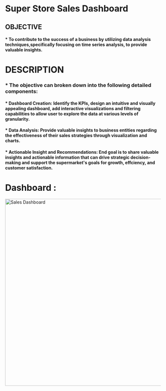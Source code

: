 # Super Store Sales Dashboard

## OBJECTIVE

#### * To contribute to the success of a business by utilizing data analysis techniques,specifically focusing on time series analysis, to provide valuable insights.

# DESCRIPTION

### * The objective can broken down into the following detailed components:

#### * Dashboard Creation: Identify the KPIs, design an intuitive and visually appealing dashboard, add interactive visualizations and filtering capabilities to allow user to explore the data at various levels of granularity.

#### * Data Analysis: Provide valuable insights to business entities regarding the effectiveness of their sales strategies through visualization and charts.

#### * Actionable Insight and Recommendations: End goal is to share valuable insights and actionable information that can drive strategic decision-making and support the supermarket's goals for growth, effciency, and customer satisfaction.

# Dashboard : 
<img width="605" alt="Sales Dashboard" src="https://github.com/user-attachments/assets/76852810-0ede-4c9d-88f1-558750f0e953" />
